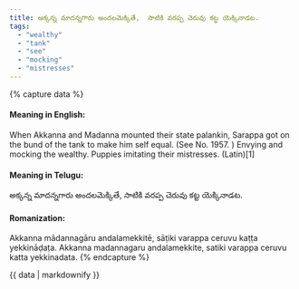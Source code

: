 ```yaml
---
title: అక్కన్న మాదన్నగారు అందలమెక్కితే,  సాటికి వరప్ప చెరువు కట్ట యెక్కినాడట.
tags:
  - "wealthy"
  - "tank"
  - "see"
  - "mocking"
  - "mistresses"
---
```


{% capture data %}
#### Meaning in English:
When Akkanna and Madanna mounted their state palankin, Sarappa got on the bund of the tank to make him  self equal.
(See No. 1957. )
Envying and mocking the wealthy.
Puppies imitating their mistresses. (Latin)[1]

#### Meaning in Telugu:
అక్కన్న మాదన్నగారు అందలమెక్కితే,  సాటికి వరప్ప చెరువు కట్ట యెక్కినాడట.

#### Romanization:
Akkanna mādannagāru andalamekkitē,  sāṭiki varappa ceruvu kaṭṭa yekkināḍaṭa.
Akkanna madannagaru andalamekkite,  satiki varappa ceruvu katta yekkinadata.
{% endcapture %}

{{ data | markdownify }}

